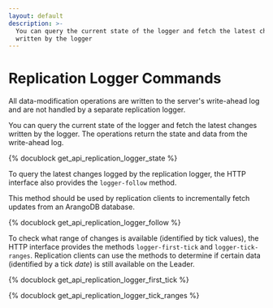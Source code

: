 ```yaml
---
layout: default
description: >-
  You can query the current state of the logger and fetch the latest changes
  written by the logger
---
```

Replication Logger Commands
===========================

All data-modification operations are written to the server's write-ahead log and are
not handled by a separate replication logger.

You can query the current state of the logger and fetch the latest changes
written by the logger. The operations return the state and data from the
write-ahead log.

{% docublock get_api_replication_logger_state %}

To query the latest changes logged by the replication logger, the HTTP interface
also provides the `logger-follow` method.

This method should be used by replication clients to incrementally fetch updates 
from an ArangoDB database.

{% docublock get_api_replication_logger_follow %}

To check what range of changes is available (identified by tick values), the HTTP
interface provides the methods `logger-first-tick` and `logger-tick-ranges`.
Replication clients can use the methods to determine if certain data (identified
by a tick *date*) is still available on the Leader.

{% docublock get_api_replication_logger_first_tick %}

{% docublock get_api_replication_logger_tick_ranges %}

